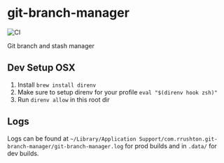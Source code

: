 # git-branch-manager

![CI](https://github.com/ryan-rushton/git-branch-manager/actions/workflows/ci.yml/badge.svg)

Git branch and stash manager

## Dev Setup OSX

1. Install `brew install direnv`
2. Make sure to setup direnv for your profile `eval "$(direnv hook zsh)"`
3. Run `direnv allow` in this root dir

## Logs

Logs can be found at `~/Library/Application Support/com.rrushton.git-branch-manager/git-branch-manager.log` for prod
builds and in `.data/` for dev builds.